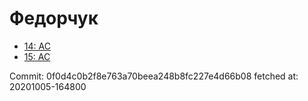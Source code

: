 # Федорчук
- [14: AC](14.md)
- [15: AC](15.md)

Commit: 0f0d4c0b2f8e763a70beea248b8fc227e4d66b08
 fetched at: 20201005-164800
